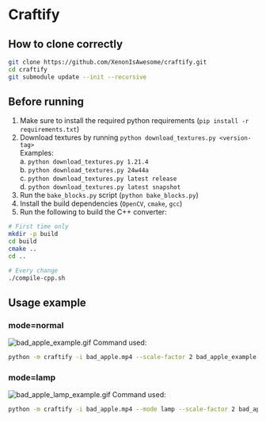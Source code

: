 # Craftify

## How to clone correctly
```bash
git clone https://github.com/XenonIsAwesome/craftify.git
cd craftify
git submodule update --init --recursive
```

## Before running
1. Make sure to install the required python requirements (`pip install -r requirements.txt`)
2. Download textures by running `python download_textures.py <version-tag>`
    <br>
    Examples:
    <br>
    a. `python download_textures.py 1.21.4`
    <br>
    b. `python download_textures.py 24w44a`
    <br>
    c. `python download_textures.py latest release`
    <br>
    d. `python download_textures.py latest snapshot`
    <br>
3. Run the `bake_blocks.py` script (`python bake_blocks.py`)
4. Install the build dependencies (`OpenCV`, `cmake`, `gcc`)
5. Run the following to build the C++ converter:
```bash
# First time only
mkdir -p build
cd build
cmake ..
cd ..

# Every change
./compile-cpp.sh
```

## Usage example

### mode=normal
![bad_apple_example.gif](bad_apple_example.gif)
Command used:
```bash
python -m craftify -i bad_apple.mp4 --scale-factor 2 bad_apple_example.mp4
```

### mode=lamp
![bad_apple_lamp_example.gif](bad_apple_lamp_example.gif)
Command used:
```bash
python -m craftify -i bad_apple.mp4 --mode lamp --scale-factor 2 bad_apple_lamp_example.mp4
```